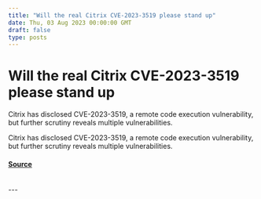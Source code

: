 ```yaml
---
title: "Will the real Citrix CVE-2023-3519 please stand up"
date: Thu, 03 Aug 2023 00:00:00 GMT
draft: false
type: posts
---
```

# Will the real Citrix CVE-2023-3519 please stand up





Citrix has disclosed CVE-2023-3519, a remote code execution vulnerability, but further scrutiny reveals multiple vulnerabilities. 

Citrix has disclosed CVE-2023-3519, a remote code execution vulnerability, but further scrutiny reveals multiple vulnerabilities.

#### [Source](https://www.greynoise.io/blog/will-the-real-citrix-cve-2023-3519-please-stand-up)

<br/>
---
